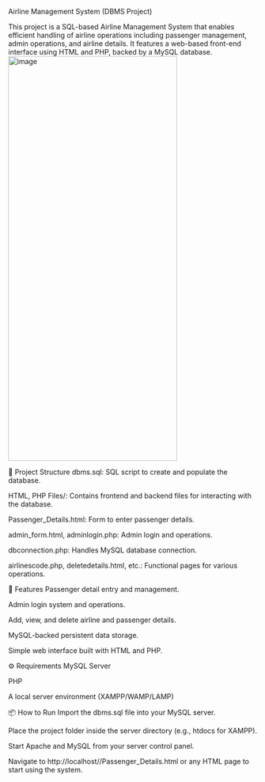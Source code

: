 Airline Management System (DBMS Project)

This project is a SQL-based Airline Management System that enables efficient handling of airline operations including passenger management, admin operations, and airline details. It features a web-based front-end interface using HTML and PHP, backed by a MySQL database.
<img width="341" height="818" alt="image" src="https://github.com/user-attachments/assets/a7baff05-a431-4d40-beb7-7713506e60e6" />

📂 Project Structure
dbms.sql: SQL script to create and populate the database.

HTML, PHP Files/: Contains frontend and backend files for interacting with the database.

Passenger_Details.html: Form to enter passenger details.

admin_form.html, adminlogin.php: Admin login and operations.

dbconnection.php: Handles MySQL database connection.

airlinescode.php, deletedetails.html, etc.: Functional pages for various operations.

🚀 Features
Passenger detail entry and management.

Admin login system and operations.

Add, view, and delete airline and passenger details.

MySQL-backed persistent data storage.

Simple web interface built with HTML and PHP.

⚙️ Requirements
MySQL Server

PHP

A local server environment (XAMPP/WAMP/LAMP)

📦 How to Run
Import the dbms.sql file into your MySQL server.

Place the project folder inside the server directory (e.g., htdocs for XAMPP).

Start Apache and MySQL from your server control panel.

Navigate to http://localhost/<project-folder>/Passenger_Details.html or any HTML page to start using the system.
